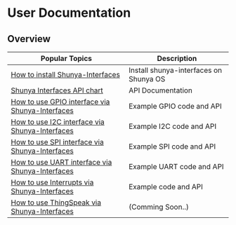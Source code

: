 # User Documentation

## Overview
| **Popular Topics** | **Description** |
| ------ | ------ |
|[How to install Shunya-Interfaces](/user-docs/how-to-install-shunya-interfaces.md) | Install shunya-interfaces on Shunya OS |
|[Shunya Interfaces API chart](/user-docs/shunya-interfaces-API.md) | API Documentation |
|[How to use GPIO interface via Shunya-Interfaces](/user-docs/GPIO-interface.md) | Example GPIO code and API  | 
|[How to use I2C interface via Shunya-Interfaces](/user-docs/I2C-interface.md)| Example I2C code and API|
|[How to use SPI interface via Shunya-Interfaces](/user-docs/SPI-interface.md)| Example SPI code and API|
|[How to use UART interface via Shunya-Interfaces](/user-docs/UART-interface.md)| Example UART code and API |
|[How to use Interrupts via Shunya-Interfaces](/user-docs/Interrupts.md)| Example code and API|
|[How to use ThingSpeak via Shunya-Interfaces](/user-docs/)|(Comming Soon..)|
